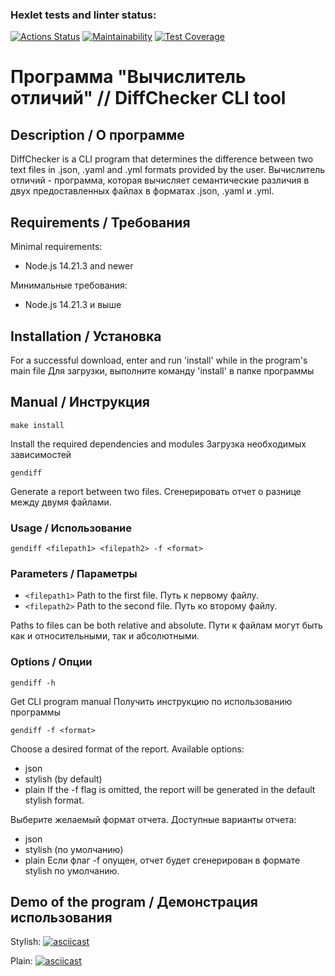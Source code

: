 ### Hexlet tests and linter status:
[![Actions Status](https://github.com/bdzhev/frontend-project-46/actions/workflows/hexlet-check.yml/badge.svg)](https://github.com/bdzhev/frontend-project-46/actions) [![Maintainability](https://api.codeclimate.com/v1/badges/f43793ef6ae049e07b6b/maintainability)](https://codeclimate.com/github/bdzhev/frontend-project-46/maintainability) [![Test Coverage](https://api.codeclimate.com/v1/badges/f43793ef6ae049e07b6b/test_coverage)](https://codeclimate.com/github/bdzhev/frontend-project-46/test_coverage)

# Программа "Вычислитель отличий" // DiffChecker CLI tool

## Description / О программе 
DiffChecker is a CLI program that determines the difference between two text files in .json, .yaml and .yml formats provided by the user.
Вычислитель отличий - программа, которая вычисляет семантические различия в двух предоставленных файлах в форматах .json, .yaml и .yml.

## Requirements / Требования
Minimal requirements:
- Node.js 14.21.3 and newer

Минимальные требования:
- Node.js 14.21.3 и выше

## Installation / Установка
For a successful download, enter and run 'install' while in the program's main file
Для загрузки, выполните команду 'install' в папке программы

## Manual / Инструкция

```
make install
```
Install the required dependencies and modules
Загрузка необходимых зависимостей

```
gendiff
```
Generate a report between two files.
Сгенерировать отчет о разнице между двумя файлами.

### Usage / Использование
```
gendiff <filepath1> <filepath2> -f <format>
```

### Parameters / Параметры
- ```<filepath1>```
Path to the first file.
Путь к первому файлу.
- ```<filepath2>```
Path to the second file.
Путь ко второму файлу.

Paths to files can be both relative and absolute.
Пути к файлам могут быть как и относительными, так и абсолютными.
### Options / Опции

```
gendiff -h
```
Get CLI program manual
Получить инструкцию по использованию программы
```
gendiff -f <format>
```
Choose a desired format of the report. Available options:
- json
- stylish (by default)
- plain
If the -f flag is omitted, the report will be generated in the default stylish format.

Выберите желаемый формат отчета. Доступные варианты отчета:
- json
- stylish (по умолчанию)
- plain
Если флаг -f опущен, отчет будет сгенерирован в формате stylish по умолчанию.

## Demo of the program / Демонстрация использования

Stylish:
[![asciicast](https://asciinema.org/a/h5fvX85gfeXWsewLwKk6ZnJcR.svg)](https://asciinema.org/a/h5fvX85gfeXWsewLwKk6ZnJcR)

Plain:
[![asciicast](https://asciinema.org/a/50tUTHsBcdj7ScdhqWNB5OTFK.svg)](https://asciinema.org/a/50tUTHsBcdj7ScdhqWNB5OTFK)